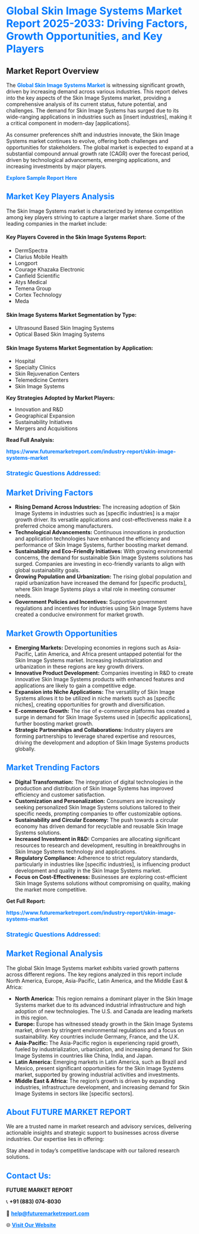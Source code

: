 <h1 style="color: #007BFF;">Global Skin Image Systems Market Report 2025-2033: Driving Factors, Growth Opportunities, and Key Players</h1>

<section id="overview">
<h2>Market Report Overview</h2>
<p>The <a href="https://www.futuremarketreport.com/industry-report/skin-image-systems-market" style="color: #007BFF; text-decoration: none;"><strong>Global Skin Image Systems Market</strong></a> is witnessing significant growth, driven by increasing demand across various industries. This report delves into the key aspects of the Skin Image Systems market, providing a comprehensive analysis of its current status, future potential, and challenges. The demand for Skin Image Systems has surged due to its wide-ranging applications in industries such as [insert industries], making it a critical component in modern-day [applications].</p>
<p>As consumer preferences shift and industries innovate, the Skin Image Systems market continues to evolve, offering both challenges and opportunities for stakeholders. The global market is expected to expand at a substantial compound annual growth rate (CAGR) over the forecast period, driven by technological advancements, emerging applications, and increasing investments by major players.</p>
</section>

<section id="overview">
<p><a href="https://www.futuremarketreport.com/request-sample/reportId=125410" style="color: #007BFF; text-decoration: none;"><strong>Explore Sample Report Here</strong></a></p>
</section>

<section id="key-players">
<h2 style="color: #007BFF;">Market Key Players Analysis</h2>
<p>The Skin Image Systems market is characterized by intense competition among key players striving to capture a larger market share. Some of the leading companies in the market include:</p>
<h4>Key Players Covered in the Skin Image Systems Report:</h4>
<ul><li>DermSpectra</li><li>Clarius Mobile Health</li><li>Longport</li><li>Courage Khazaka Electronic</li><li>Canfield Scientific</li><li>Atys Medical</li><li>Temena Group</li><li>Cortex Technology</li><li>Meda</li></ul>
<h4>Skin Image Systems Market Segmentation by Type:</h4>
<ul><li>Ultrasound Based Skin Imaging Systems</li><li>Optical Based Skin Imaging Systems</li></ul>

<h4>Skin Image Systems Market Segmentation by Application:</h4>
<ul><li>Hospital</li><li>Specialty Clinics</li><li>Skin Rejuvenation Centers</li><li>Telemedicine Centers</li><li>Skin Image Systems</li></ul>
<p><strong>Key Strategies Adopted by Market Players:</strong></p>
<ul>
<li>Innovation and R&D</li>
<li>Geographical Expansion</li>
<li>Sustainability Initiatives</li>
<li>Mergers and Acquisitions</li>
</ul>
</section>

<section>
<p><strong>Read Full Analysis: </strong></p><a href="https://www.futuremarketreport.com/industry-report/skin-image-systems-market" style="color: #007BFF; text-decoration: none;"><strong>https://www.futuremarketreport.com/industry-report/skin-image-systems-market</strong></a>
<h3 style="color: #007BFF;">Strategic Questions Addressed:</h3>
</section>

<section id="driving-factors">
<h2 style="color: #007BFF;">Market Driving Factors</h2>
<ul>
<li><strong>Rising Demand Across Industries:</strong> The increasing adoption of Skin Image Systems in industries such as [specific industries] is a major growth driver. Its versatile applications and cost-effectiveness make it a preferred choice among manufacturers.</li>
<li><strong>Technological Advancements:</strong> Continuous innovations in production and application technologies have enhanced the efficiency and performance of Skin Image Systems, further boosting market demand.</li>
<li><strong>Sustainability and Eco-Friendly Initiatives:</strong> With growing environmental concerns, the demand for sustainable Skin Image Systems solutions has surged. Companies are investing in eco-friendly variants to align with global sustainability goals.</li>
<li><strong>Growing Population and Urbanization:</strong> The rising global population and rapid urbanization have increased the demand for [specific products], where Skin Image Systems plays a vital role in meeting consumer needs.</li>
<li><strong>Government Policies and Incentives:</strong> Supportive government regulations and incentives for industries using Skin Image Systems have created a conducive environment for market growth.</li>
</ul>
</section>

<section id="growth-opportunities">
<h2 style="color: #007BFF;">Market Growth Opportunities</h2>
<ul>
<li><strong>Emerging Markets:</strong> Developing economies in regions such as Asia-Pacific, Latin America, and Africa present untapped potential for the Skin Image Systems market. Increasing industrialization and urbanization in these regions are key growth drivers.</li>
<li><strong>Innovative Product Development:</strong> Companies investing in R&D to create innovative Skin Image Systems products with enhanced features and applications are likely to gain a competitive edge.</li>
<li><strong>Expansion into Niche Applications:</strong> The versatility of Skin Image Systems allows it to be utilized in niche markets such as [specific niches], creating opportunities for growth and diversification.</li>
<li><strong>E-commerce Growth:</strong> The rise of e-commerce platforms has created a surge in demand for Skin Image Systems used in [specific applications], further boosting market growth.</li>
<li><strong>Strategic Partnerships and Collaborations:</strong> Industry players are forming partnerships to leverage shared expertise and resources, driving the development and adoption of Skin Image Systems products globally.</li>
</ul>
</section>

<section id="trending-factors">
<h2 style="color: #007BFF;">Market Trending Factors</h2>
<ul>
<li><strong>Digital Transformation:</strong> The integration of digital technologies in the production and distribution of Skin Image Systems has improved efficiency and customer satisfaction.</li>
<li><strong>Customization and Personalization:</strong> Consumers are increasingly seeking personalized Skin Image Systems solutions tailored to their specific needs, prompting companies to offer customizable options.</li>
<li><strong>Sustainability and Circular Economy:</strong> The push towards a circular economy has driven demand for recyclable and reusable Skin Image Systems solutions.</li>
<li><strong>Increased Investment in R&D:</strong> Companies are allocating significant resources to research and development, resulting in breakthroughs in Skin Image Systems technology and applications.</li>
<li><strong>Regulatory Compliance:</strong> Adherence to strict regulatory standards, particularly in industries like [specific industries], is influencing product development and quality in the Skin Image Systems market.</li>
<li><strong>Focus on Cost-Effectiveness:</strong> Businesses are exploring cost-efficient Skin Image Systems solutions without compromising on quality, making the market more competitive.</li>
</ul>
</section>

<section>
<p><strong>Get Full Report: </strong></p><a href="https://www.futuremarketreport.com/industry-report/skin-image-systems-market" style="color: #007BFF; text-decoration: none;"><strong>https://www.futuremarketreport.com/industry-report/skin-image-systems-market</strong></a>
<h3 style="color: #007BFF;">Strategic Questions Addressed:</h3>
</section>


<section id="regional-analysis">
<h2 style="color: #007BFF;">Market Regional Analysis</h2>
<p>The global Skin Image Systems market exhibits varied growth patterns across different regions. The key regions analyzed in this report include North America, Europe, Asia-Pacific, Latin America, and the Middle East & Africa:</p>
<ul>
<li><strong>North America:</strong> This region remains a dominant player in the Skin Image Systems market due to its advanced industrial infrastructure and high adoption of new technologies. The U.S. and Canada are leading markets in this region.</li>
<li><strong>Europe:</strong> Europe has witnessed steady growth in the Skin Image Systems market, driven by stringent environmental regulations and a focus on sustainability. Key countries include Germany, France, and the U.K.</li>
<li><strong>Asia-Pacific:</strong> The Asia-Pacific region is experiencing rapid growth, fueled by industrialization, urbanization, and increasing demand for Skin Image Systems in countries like China, India, and Japan.</li>
<li><strong>Latin America:</strong> Emerging markets in Latin America, such as Brazil and Mexico, present significant opportunities for the Skin Image Systems market, supported by growing industrial activities and investments.</li>
<li><strong>Middle East & Africa:</strong> The region’s growth is driven by expanding industries, infrastructure development, and increasing demand for Skin Image Systems in sectors like [specific sectors].</li>
</ul>
</section>

<footer>
<h2 style="color: #007BFF;">About FUTURE MARKET REPORT</h2>
<p>We are a trusted name in market research and advisory services, delivering actionable insights and strategic support to businesses across diverse industries. Our expertise lies in offering:</p>

<p>Stay ahead in today’s competitive landscape with our tailored research solutions.</p>

<h2 style="color: #007BFF;">Contact Us:</h2>
<p><strong>FUTURE MARKET REPORT</strong></p>
<p>📞 <strong>+91 (883) 074-8030</strong></p>
<p>📧 <strong><a href="mailto:help@futuremarketreport.com" style="color: #007BFF;">help@futuremarketreport.com</a></strong></p>
<p>🌐 <strong><a href="https://www.futuremarketreport.com/" style="color: #007BFF;">Visit Our Website</a></strong></p>
</footer>
